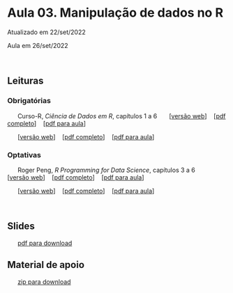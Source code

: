 
# Aula 03. Manipulação de dados no R

Atualizado em 22/set/2022

Aula em 26/set/2022

<br>

## Leituras

### Obrigatórias 

&nbsp;&nbsp;&nbsp;&nbsp;&nbsp; Curso-R, *Ciência de Dados em R*, capítulos 1 a 6 &nbsp;&nbsp;&nbsp;&nbsp;&nbsp; [[versão web](https://livro.curso-r.com/index.html)] &nbsp;&nbsp; [[pdf completo](https://livro.curso-r.com/livro-curso-r.pdf)] &nbsp;&nbsp; [[pdf para aula](/03-introducao-r/leituras/curso-r-livro-cap1a6.pdf)] 

&nbsp;&nbsp;&nbsp;&nbsp;&nbsp; [[versão web](https://cdr.ibpad.com.br/index.html)] &nbsp;&nbsp; [[pdf completo](https://cdr.ibpad.com.br/cdr-intro.pdf)] &nbsp;&nbsp; [[pdf para aula](/03-introducao-r/leituras/ibpad-livro-cap1a6.pdf)] 
 


### Optativas

&nbsp;&nbsp;&nbsp;&nbsp;&nbsp; Roger Peng, *R Programming for Data Science*, capítulos 3 a 6 &nbsp;&nbsp;&nbsp;&nbsp;&nbsp; [[versão web](https://bookdown.org/rdpeng/rprogdatascience/)] &nbsp;&nbsp; [[pdf completo](https://leanpub.com/rprogramming)] &nbsp;&nbsp; [[pdf para aula](/03-introducao-r/leituras/roger-peng-cap3a6.pdf)] 

&nbsp;&nbsp;&nbsp;&nbsp;&nbsp; [[versão web](https://rafalab.github.io/dsbook/)] &nbsp;&nbsp; [[pdf completo](https://leanpub.com/datasciencebook)] &nbsp;&nbsp; [[pdf para aula](/03-introducao-r/leituras/rafael-irizarry-cap1a5.pdf)] 

<br>

## Slides 

&nbsp;&nbsp;&nbsp;&nbsp;&nbsp; [pdf para download](03-introducaor/slides/MQ_2022_Aula_03.pdf)

## Material de apoio
 
&nbsp;&nbsp;&nbsp;&nbsp;&nbsp; [zip para download](03-introducaor/slides/material-apoio.zip)



